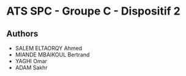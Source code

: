 # ATS SPC - Groupe C - Dispositif 2

## Authors

* SALEM ELTAORQY Ahmed
* MIANDE MBAIKOUL Bertrand
* YAGHI Omar
* ADAM Sakhr
